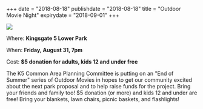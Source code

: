 +++
date = "2018-08-18"
publishdate = "2018-08-18"
title = "Outdoor Movie Night"
expirydate = "2018-09-01"
+++

<img src="/img/outdoor-movie.jpg" style="margin-left: auto; margin-right: auto; display: block; max-width: 100%;" />

Where: **Kingsgate 5 Lower Park**

When: **Friday, August 31, 7pm**

Cost: **$5 donation for adults, kids 12 and under free**

The K5 Common Area Planning Committee is putting on an "End of Summer" series of Outdoor Movies in hopes to get our community excited about the next park proposal and to help raise funds for the project. Bring your friends and family too! $5 donation (or more) and kids 12 and under are free! Bring your blankets, lawn chairs, picnic baskets, and flashlights!

